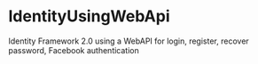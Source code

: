 # IdentityUsingWebApi
Identity Framework 2.0 using a WebAPI for login, register, recover password, Facebook authentication
